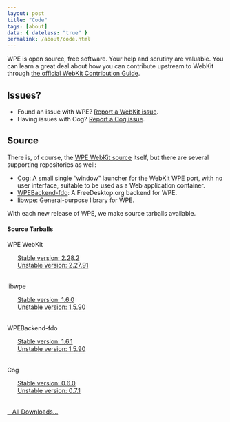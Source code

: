 ```yaml
---
layout: post
title: "Code"
tags: [about]
data: { dateless: "true" }
permalink: /about/code.html
---
```


WPE is open source, free software.  Your help and scrutiny are valuable.
You can learn a great deal about how you can contribute upstream to WebKit through [the official WebKit Contribution Guide](https://webkit.org/contributing-code/).

## Issues?

* Found an issue with WPE? [Report a WebKit issue](http://bugs.webkit.org).
* Having issues with Cog? [Report a Cog issue](https://github.com/Igalia/cog).

## Source

There is, of course, the [WPE WebKit source](https://webkit.org/getting-the-code/) itself, but there are several supporting repositories as well:

* [Cog](https://github.com/Igalia/cog): A small single “window” launcher for the WebKit WPE port, with no user interface, suitable to be used as a Web application container.
* [WPEBackend-fdo](https://github.com/Igalia/WPEBackend-fdo): A FreeDesktop&period;org backend for WPE.
* [libwpe](https://github.com/WebPlatformForEmbedded/libwpe): General-purpose library for WPE.

With each new release of WPE, we make source tarballs available.

<style>.card { margin-bottom: 2rem; } #about-code-section { margin-bottom: 2rem; }  #about-code-section ul { list-style-type: none; }</style>
<section id="about-code-section" class="content-section text-center bg-dark p-5">
	<div class="container">
		<h4 class="text-light mb-3">Source Tarballs</h4>
		<div>
			<div>
				<div class="card">
					<div class="card-header">WPE WebKit</div>
					<ul class="list-group list-group-flush">
							<li><a class="list-group-item list-group-item-action d-flex justify-content-between align-items-center" href="https://wpewebkit.org/releases/wpewebkit-2.28.2.tar.xz">
								Stable <span class="sr-only">version:</span>
								<span class="badge badge-primary" href="/release/wpewebkit-2.28.2.html">2.28.2</span>
							</a></li>
							<li><a class="list-group-item list-group-item-action d-flex justify-content-between align-items-center" href="https://wpewebkit.org/releases/wpewebkit-2.27.91.tar.xz">
								Unstable <span class="sr-only">version:</span>
								<span class="badge badge-secondary" href="/release/wpewebkit-2.27.91.html">2.27.91</span>
							</a></li>				
					</ul>
				</div>
			</div>		
			<div>
				<div class="card">
					<div class="card-header">libwpe</div>
					<ul class="list-group list-group-flush">
							<li><a class="list-group-item list-group-item-action d-flex justify-content-between align-items-center" href="https://wpewebkit.org/releases/libwpe-1.6.0.tar.xz">
								Stable <span class="sr-only">version:</span>
								<span class="badge badge-primary" href="/release/libwpe-1.6.0.html">1.6.0</span>
							</a></li>		
							<li><a class="list-group-item list-group-item-action d-flex justify-content-between align-items-center" href="https://wpewebkit.org/releases/libwpe-1.5.90.tar.xz">
								Unstable <span class="sr-only">version:</span>
								<span class="badge badge-secondary" href="/release/libwpe-1.5.90.html">1.5.90</span>
							</a></li>		
					</ul>
				</div>
			</div>
			<div>
				<div class="card">
					<div class="card-header">WPEBackend-fdo</div>
					<ul class="list-group list-group-flush">	
							<li><a class="list-group-item list-group-item-action d-flex justify-content-between align-items-center" href="https://wpewebkit.org/releases/wpebackend-fdo-1.6.1.tar.xz">
								Stable <span class="sr-only">version:</span>
								<span class="badge badge-primary" href="/release/wpebackend-fdo-1.6.1.html">1.6.1</span>
							</a></li>
						<li><a class="list-group-item list-group-item-action d-flex justify-content-between align-items-center" href="https://wpewebkit.org/releases/wpebackend-fdo-1.5.90.tar.xz">
								Unstable <span class="sr-only">version:</span>
								<span class="badge badge-secondary" href="/release/wpebackend-fdo-1.5.90.html">1.5.90</span>
							</a></li>			
					</ul>
				</div>
			</div>
			<div>
				<div class="card">
					<div class="card-header">Cog</div>
					<ul class="list-group list-group-flush">		
							<li><a class="list-group-item list-group-item-action d-flex justify-content-between align-items-center" href="https://wpewebkit.org/releases/cog-0.6.0.tar.xz">
								Stable <span class="sr-only">version:</span>
								<span class="badge badge-primary" href="/release/cog-0.6.0.html">0.6.0</span>
							</a></li>
							<li><a class="list-group-item list-group-item-action d-flex justify-content-between align-items-center" href="https://wpewebkit.org/releases/cog-0.7.1.tar.xz">
								Unstable <span class="sr-only">version:</span>
								<span class="badge badge-secondary" href="/release/cog-0.7.1.html">0.7.1</span>
							</a></li>		
					</ul>
				</div>
			</div>
		</div>
		<p class="m-3 mt-4">
			<a class="btn btn-light btn-sm" style="font-weight: normal" href="https://wpewebkit.org/releases/">
				<i class="icon-cloud-download align-text-bottom"></i>&nbsp;&nbsp;&nbsp;All Downloads…</a>
		</p>
	  </div>
</section>